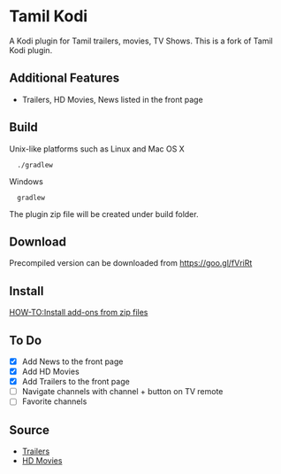 # Tamil Kodi

A Kodi plugin for Tamil trailers, movies, TV Shows. This is a fork of Tamil Kodi plugin.

## Additional Features

- Trailers, HD Movies, News listed in the front page

## Build

Unix-like platforms such as Linux and Mac OS X
```
  ./gradlew
```
Windows
```
  gradlew
```
The plugin zip file will be created under build folder.

## Download

Precompiled version can be downloaded from https://goo.gl/fVriRt

## Install

[HOW-TO:Install add-ons from zip files](http://kodi.wiki/view/HOW-TO:Install_add-ons_from_zip_files)

## To Do

- [x] Add News to the front page
- [x] Add HD Movies
- [x] Add Trailers to the front page
- [ ] Navigate channels with channel + button on TV remote
- [ ] Favorite channels

## Source

- [Trailers](http://www.tubetamil.com/category/watch-cinema-videos/watch-new-movie-trailers)
- [HD Movies](http://tamilgun.com/categories/hd-movies/)
